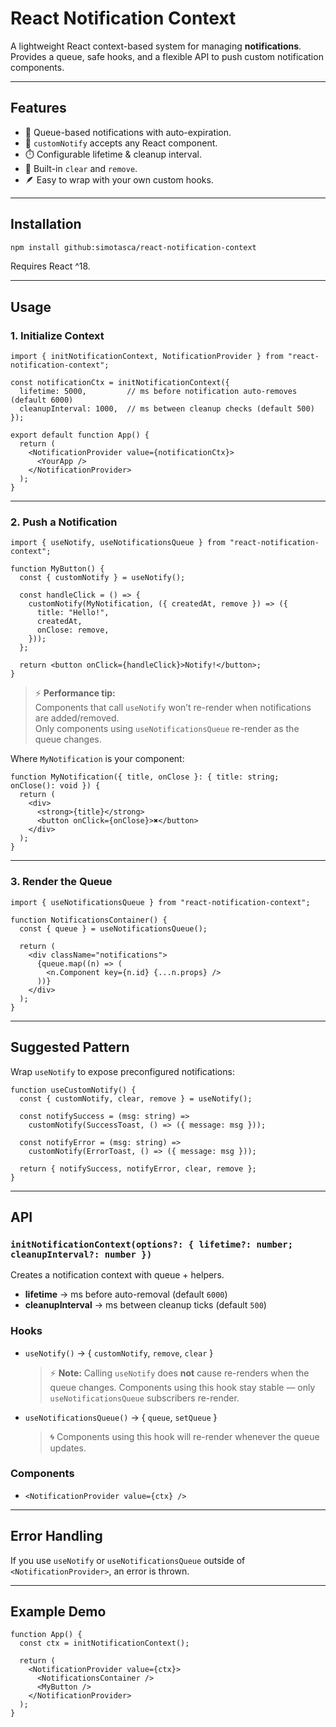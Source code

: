 # React Notification Context

A lightweight React context-based system for managing **notifications**.  
Provides a queue, safe hooks, and a flexible API to push custom notification components.  

---

## Features
- 🔔 Queue-based notifications with auto-expiration.  
- 🎯 `customNotify` accepts any React component.  
- ⏱️ Configurable lifetime & cleanup interval.  
- 🧹 Built-in `clear` and `remove`.  
- 🪶 Easy to wrap with your own custom hooks.  

---

## Installation
```bash
npm install github:simotasca/react-notification-context
```

Requires React ^18.

---

## Usage

### 1. Initialize Context

```tsx
import { initNotificationContext, NotificationProvider } from "react-notification-context";

const notificationCtx = initNotificationContext({
  lifetime: 5000,         // ms before notification auto-removes (default 6000)
  cleanupInterval: 1000,  // ms between cleanup checks (default 500)
});

export default function App() {
  return (
    <NotificationProvider value={notificationCtx}>
      <YourApp />
    </NotificationProvider>
  );
}
```

---

### 2. Push a Notification

```tsx
import { useNotify, useNotificationsQueue } from "react-notification-context";

function MyButton() {
  const { customNotify } = useNotify();

  const handleClick = () => {
    customNotify(MyNotification, ({ createdAt, remove }) => ({
      title: "Hello!",
      createdAt,
      onClose: remove,
    }));
  };

  return <button onClick={handleClick}>Notify!</button>;
}
```

> ⚡ **Performance tip:**  
> Components that call `useNotify` won’t re-render when notifications are added/removed.  
> Only components using `useNotificationsQueue` re-render as the queue changes.

Where `MyNotification` is your component:

```tsx
function MyNotification({ title, onClose }: { title: string; onClose(): void }) {
  return (
    <div>
      <strong>{title}</strong>
      <button onClick={onClose}>✖</button>
    </div>
  );
}
```

---

### 3. Render the Queue

```tsx
import { useNotificationsQueue } from "react-notification-context";

function NotificationsContainer() {
  const { queue } = useNotificationsQueue();

  return (
    <div className="notifications">
      {queue.map((n) => (
        <n.Component key={n.id} {...n.props} />
      ))}
    </div>
  );
}
```

---

## Suggested Pattern

Wrap `useNotify` to expose preconfigured notifications:

```tsx
function useCustomNotify() {
  const { customNotify, clear, remove } = useNotify();

  const notifySuccess = (msg: string) =>
    customNotify(SuccessToast, () => ({ message: msg }));

  const notifyError = (msg: string) =>
    customNotify(ErrorToast, () => ({ message: msg }));

  return { notifySuccess, notifyError, clear, remove };
}
```

---

## API

### `initNotificationContext(options?: { lifetime?: number; cleanupInterval?: number })`

Creates a notification context with queue + helpers.

* **lifetime** → ms before auto-removal (default `6000`)
* **cleanupInterval** → ms between cleanup ticks (default `500`)

### Hooks

* `useNotify()` → { `customNotify`, `remove`, `clear` }
  > ⚡ **Note:** Calling `useNotify` does **not** cause re-renders when the queue changes.
  > Components using this hook stay stable — only `useNotificationsQueue` subscribers re-render.
* `useNotificationsQueue()` → { `queue`, `setQueue` }
  > 🌀 Components using this hook will re-render whenever the queue updates.

### Components

* `<NotificationProvider value={ctx} />`

---

## Error Handling

If you use `useNotify` or `useNotificationsQueue` outside of `<NotificationProvider>`, an error is thrown.

---

## Example Demo

```tsx
function App() {
  const ctx = initNotificationContext();

  return (
    <NotificationProvider value={ctx}>
      <NotificationsContainer />
      <MyButton />
    </NotificationProvider>
  );
}
```